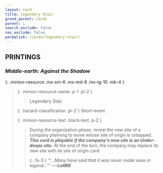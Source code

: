 ```yaml
---
layout: card
title: Legendary Stair
grand_parent: Cards
parent: L
search_exclude: false
nav_exclude: false
permalink: /cards/legendary-stair/
---
```


## PRINTINGS


### _Middle-earth: Against the Shadow_

{: .minion-resource .mx-sm-6 .mx-md-8 .mx-lg-10 .mb-4 }
> {: .minion-resource-name .p-1 .pl-2 }
> > <div class="hazard-mp"></div>
> > <div class="card-name">Legendary Stair</div>
>
> {: .hazard-classification .pr-2 }
> Short-event
>
> {: .minion-resource-text .black-text .p-2 }
> > During the organization phase, reveal the new site of a company planning to move whose site of origin is untapped. ***This card is playable if the company's new site is an Under-deeps site.*** At the end of the turn, the company may replace its new site with its site of origin card. 
> > 
> > {: .fs-3 } 
> > _“‘...Many have said that it was never made save in legend...’”_ ***---&#65279;LotRIII*** 
> 

